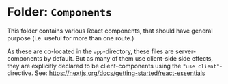 # Folder: `Components`

This folder contains various React components, that should have general purpose
(i.e. useful for more than one route.)

As these are co-located in the `app`-directory, these files are server-components
by default. But as many of them use client-side side effects, they are explicitly
declared to be client-components using the `"use client"`-directive.
See: <https://nextjs.org/docs/getting-started/react-essentials>
